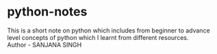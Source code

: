 # python-notes
This is a short note on python which includes from beginner to advance level concepts of python which I learnt from different resources.
<br>
Author - SANJANA SINGH
